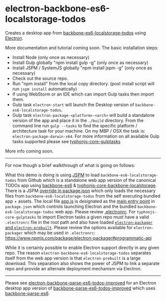 # electron-backbone-es6-localstorage-todos
Creates a desktop app from [backbone-es6-localstorage-todos](https://github.com/typhonjs-demos/backbone-es6-localstorage-todos) using [Electron](http://electron.atom.io/).

More documentation and tutorial coming soon. The basic installation steps:

- Install Node (only once as necessary)
- Install Gulp globally "npm install gulp -g" (only once as necessary)
- Install JSPM / SystemJS globally "npm install jspm -g" (only once as necessary)
- Check out the source repo.
- Run "npm install" from the local copy directory. (post install script will run `jspm install` automatically)
- If using WebStorm or an IDE which can import Gulp tasks then import them. 
- Gulp task `electron-start` will launch the Desktop version of `backbone-es6-localstorage-todos`. 
- Gulp task `electron-package-<platform>-<arch>` will build a standalone version of the app and place it in the `./build` directory. From the command line run `gulp --tasks` to find the specific platform / architecture task for your machine. On my MBP / OSX the task is: `electron-package-darwin-x64`. For more information on all available Gulp tasks supported please see [typhonjs-core-gulptasks](https://www.npmjs.com/package/typhonjs-core-gulptasks)

More info coming soon.

--------

For now though a brief walkthrough of what is going on follows:

What this demo is doing is using [JSPM](http://jspm.io/) to load `backbone-es6-localstorage-todos` from Github which is a standalone web app version of the canonical TODOs app using [backbone-es6](https://github.com/typhonjs-backbone/backbone-es6) & [typhonjs-core-backbone-localstorage](https://github.com/typhonjs-backbone/typhonjs-core-backbone-localstorage). There is a JSPM [override in package.json](https://github.com/typhonjs-demos-deploy-electron/electron-backbone-es6-localstorage-todos/blob/master/package.json#L20-L32) which only loads the necessary files from `backbone-es6-localstorage-todos` from the self executing bundled app + assets. The local file [app.js](https://github.com/typhonjs-demos-deploy-electron/electron-backbone-es6-localstorage-todos/blob/master/app.js) is designated as the [main entry point](https://github.com/typhonjs-demos-deploy-electron/electron-backbone-es6-localstorage-todos/blob/master/package.json#L42) in `package.json` which controls launching Electron and the bundled `backbone-es6-localstorage-todos` web app. Please review [.electronrc](https://github.com/typhonjs-demos-deploy-electron/electron-backbone-es6-localstorage-todos/blob/master/.electronrc). For `typhonjs-core-gulptasks` to import Electron tasks a given repo must have a valid `.electronrc` file in the root path and also have loaded [`electron-packager` and `electron-prebuilt`](https://github.com/typhonjs-demos/electron-backbone-es6-localstorage-todos/blob/master/package.json#L35-L36). Please review the options available for `electron-packager` which may be used in `.electronrc`: https://www.npmjs.com/package/electron-packager#programmatic-api

While it is certainly possible to enable Electron support directly in any given repo. The reason `electron-backbone-es6-localstorage-todos` separates itself from the web app version is that `electron-prebuilt` is a large download. This separation also shows the power of JSPM to link a separate repo and provide an alternate deployment mechanism via Electron. 

--------

Please see [electron-backbone-parse-es6-todos-improved](https://github.com/typhonjs-demos/electron-backbone-parse-es6-todos-improved) for an Electron desktop app version of [backbone-parse-es6-todos-improved](https://github.com/typhonjs-demos/backbone-parse-es6-todos-improved) which uses [backbone-parse-es6](https://github.com/typhonjs-backbone-parse/backbone-parse-es6).
